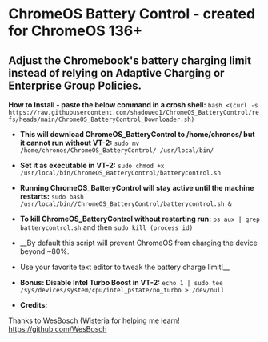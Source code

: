 # **ChromeOS Battery Control - created for ChromeOS 136+**
## Adjust the Chromebook's battery charging limit instead of relying on Adaptive Charging or Enterprise Group Policies.

__How to Install - paste the below command in a crosh shell:__
`bash <(curl -s https://raw.githubusercontent.com/shadowed1/ChromeOS_BatteryControl/refs/heads/main/ChromeOS_BatteryControl_Downloader.sh)`

- __This will download ChromeOS_BatteryControl to /home/chronos/ but it cannot run without VT-2:__
`sudo mv /home/chronos/ChromeOS_BatteryControl/ /usr/local/bin/`

- __Set it as executable in VT-2:__
`sudo chmod +x /usr/local/bin/ChromeOS_BatteryControl/batterycontrol.sh`

- __Running ChromeOS_BatteryControl will stay active until the machine restarts:__
 `sudo bash /usr/local/bin//ChromeOS_BatteryControl/batterycontrol.sh &`

- __To kill ChromeOS_BatteryControl without restarting run:__
 `ps aux | grep batterycontrol.sh` and then `sudo kill (process id)`
 
- __By default this script will prevent ChromeOS from charging the device beyond ~80%. 
- Use your favorite text editor to tweak the battery charge limit!__ 

- __Bonus: Disable Intel Turbo Boost in VT-2:__
`echo 1 | sudo tee /sys/devices/system/cpu/intel_pstate/no_turbo > /dev/null`

- __Credits:__

Thanks to WesBosch (Wisteria for helping me learn!
https://github.com/WesBosch
